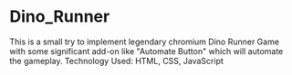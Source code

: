 # Dino_Runner
This is a small try to implement legendary chromium Dino Runner Game with some significant add-on like "Automate Button" which will automate the gameplay.
Technology Used: HTML, CSS, JavaScript
